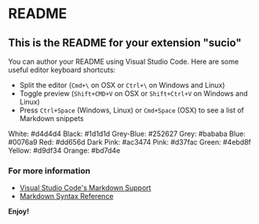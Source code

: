 # README
## This is the README for your extension "sucio"
You can author your README using Visual Studio Code.  Here are some useful editor keyboard shortcuts:

* Split the editor (`Cmd+\` on OSX or `Ctrl+\` on Windows and Linux)
* Toggle preview (`Shift+CMD+V` on OSX or `Shift+Ctrl+V` on Windows and Linux)
* Press `Ctrl+Space` (Windows, Linux) or `Cmd+Space` (OSX) to see a list of Markdown snippets


White: 		#d4d4d4
Black:    	#1d1d1d
Grey-Blue: 	#252627
Grey:     	#bababa
Blue:    	#0076a9
Red:      	#dd656d
Dark Pink:  #ac3474
Pink:     	#d37fac
Green:    	#4ebd8f
Yellow:   	#d9df34
Orange:   	#bd7d4e




### For more information
* [Visual Studio Code's Markdown Support](http://code.visualstudio.com/docs/languages/markdown)
* [Markdown Syntax Reference](https://help.github.com/articles/markdown-basics/)

**Enjoy!**
